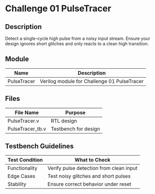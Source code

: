 # Challenge 01 PulseTracer

## Description
Detect a single-cycle high pulse from a noisy input stream. Ensure your design ignores short glitches and only reacts to a clean high transition.

## Module
| Name        | Description                            |
|-------------|----------------------------------------|
| PulseTracer | Verilog module for Challenge 01 PulseTracer |

## Files
| File Name       | Purpose              |
|-----------------|----------------------|
| PulseTracer.v   | RTL design           |
| PulseTracer_tb.v| Testbench for design |

## Testbench Guidelines
| Test Condition   | What to Check                          |
|------------------|----------------------------------------|
| Functionality     | Verify pulse detection from clean input |
| Edge Cases        | Test noisy glitches and short pulses   |
| Stability         | Ensure correct behavior under reset    |
